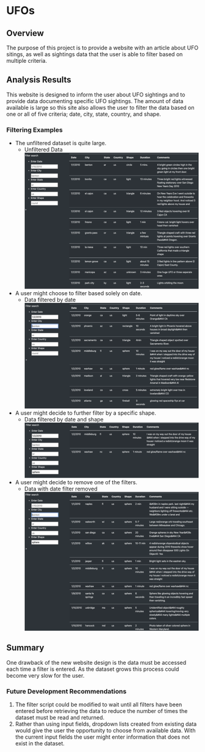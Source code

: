 # UFOs

## Overview
The purpose of this project is to provide a website with an article about UFO sitings, as well as sightings data that the user is able to filter based on multiple criteria.

## Analysis Results
This website is designed to inform the user about UFO sightings and to provide data documenting specific UFO sightings. The amount of data available is large so this site also allows the user to filter the data based on one or all of five criteria; date, city, state, country, and shape.

### Filtering Examples
- The unfiltered dataset is quite large.
    - Unfiltered Data
![Unfiltered Data](https://github.com/jkannis/UFOs/blob/main/Resources/AllData.png)
- A user might choose to filter based solely on date.
    - Data filtered by date
![Date Filtered Data](https://github.com/jkannis/UFOs/blob/main/Resources/DateFiltered.png)
- A user might decide to further filter by a specific shape.
    - Data filtered by date and shape
![Date and Shape Filtered Data](https://github.com/jkannis/UFOs/blob/main/Resources/DateShapeFiltered.png)
- A user might decide to remove one of the filters.
    - Data with date filter removed
![Date Filter Removed Data](https://github.com/jkannis/UFOs/blob/main/Resources/DateRemovedFiltered.png)

## Summary
One drawback of the new website design is the data must be accessed each time a filter is entered. As the dataset grows this process could become very slow for the user.

### Future Development Recommendations
1. The filter script could be modified to wait until all filters have been entered before retrieving the data to reduce the number of times the dataset must be read and returned.
2. Rather than using input fields, dropdown lists created from existing data would give the user the opportunity to choose from available data. With the current input fields the user might enter information that does not exist in the dataset.